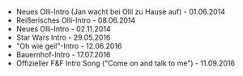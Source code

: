 - Neues Olli-Intro (Jan wacht bei Olli zu Hause auf) - 01.06.2014
- Reißerisches Olli-Intro - 08.06.2014
- Neues Olli-Intro - 02.11.2014
- Star Wars Intro - 29.05.2016
- "Oh wie geil"-Intro - 12.06.2016
- Bauernhof-Intro - 17.07.2016
- Offizieller F&F Intro Song ("Come on and talk to me") - 11.09.2016

